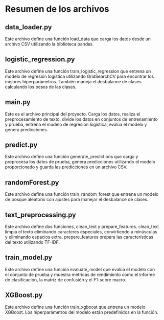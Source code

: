 # Resumen de los archivos

## data_loader.py
Este archivo define una función load_data que carga los datos desde un archivo CSV utilizando la biblioteca pandas.

## logistic_regression.py
Este archivo define una función train_logistic_regression que entrena un modelo de regresión logística utilizando GridSearchCV para encontrar los mejores hiperparámetros. También maneja el desbalance de clases calculando los pesos de las clases.

## main.py
Este es el archivo principal del proyecto. Carga los datos, realiza el preprocesamiento de texto, divide los datos en conjuntos de entrenamiento y prueba, entrena el modelo de regresión logística, evalúa el modelo y genera predicciones. 

## predict.py
Este archivo define una función generate_predictions que carga y preprocesa los datos de prueba, genera predicciones utilizando el modelo proporcionado y guarda las predicciones en un archivo CSV.

## randomForest.py
Este archivo define una función train_random_forest que entrena un modelo de bosque aleatorio con ajustes para manejar el desbalance de clases.

## text_preprocessing.py
Este archivo define dos funciones, clean_text y prepare_features. clean_text limpia el texto eliminando caracteres especiales, convirtiendo a minúsculas y eliminando espacios extra. prepare_features prepara las características del texto utilizando TF-IDF. 

## train_model.py
Este archivo define una función evaluate_model que evalúa el modelo con el conjunto de prueba y muestra métricas de rendimiento como el informe de clasificación, la matriz de confusión y el F1-score macro. 

## XGBoost.py
Este archivo define una función train_xgboost que entrena un modelo XGBoost. Los hiperparámetros del modelo están predefinidos en la función.